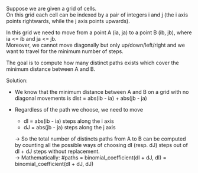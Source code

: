 Suppose we are given a grid of cells. </br >
On this grid each cell can be indexed by a pair of integers i and j (the i axis points rightwards, while the j axis points upwards). </br >

In this grid we need to move from a point A (ia, ja) to a point B (ib, jb), where ia <= ib and ja <= jb. </br>
Moreover, we cannot move diagonally but only up/down/left/right and we want to travel for the minimum number of steps.

The goal is to compute how many distinct paths exists which cover the minimum distance between A and B.



Solution:

  - We know that the minimum distance between A and B on a grid with no diagonal movements is dist = abs(ib - ia) + abs(jb - ja) </br >
  - Regardless of the path we choose, we need to move </br >
    - dI = abs(ib - ia) steps along the i axis </br >
    - dJ = abs(jb - ja) steps along the j axis </br >

    -> So the total number of distincts paths from A to B can be computed by counting all the possible ways of choosing dI (resp. dJ) steps out of dI + dJ steps without replacement.  </br >
    -> Mathematically: #paths = binomial_coefficient(dI + dJ, dI) = binomial_coefficient(dI + dJ, dJ)